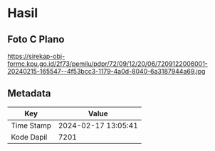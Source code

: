 # Hasil

## Foto C Plano

https://sirekap-obj-formc.kpu.go.id/2f73/pemilu/pdpr/72/09/12/20/06/7209122006001-20240215-165547--4f53bcc3-1179-4a0d-8040-6a3187944a69.jpg


## Metadata

| Key        | Value               |
| ---------- | ------------------- |
| Time Stamp | 2024-02-17 13:05:41 |
| Kode Dapil | 7201                |



